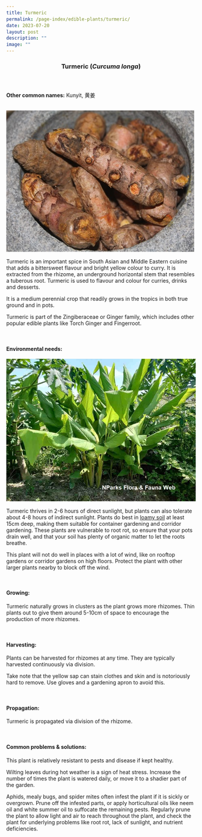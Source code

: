 ```yaml
---
title: Turmeric
permalink: /page-index/edible-plants/turmeric/
date: 2023-07-20
layout: post
description: ""
image: ""
---
```

<header>
	<h3>Turmeric (<em>Curcuma longa</em>)</h3>
</header>
	
<section>
	<p><strong>Other common names:</strong> Kunyit, 黄姜</p>
	<br>
</section>

<section>
	<img title="Photo by Flora and Fauna Web" src="/images/Plants/turmeric_ffw_2.jpeg">
<p>Turmeric is an important spice in South Asian and Middle Eastern cuisine that adds a bittersweet flavour and bright yellow colour to curry. It is extracted from the rhizome, an underground horizontal stem that resembles a tuberous root. Turmeric is used to flavour and colour for curries, drinks and desserts. </p>
<p>It is a medium perennial crop that readily grows in the tropics in both true ground and in pots. </p>
<p>Turmeric is part of the Zingiberaceae or Ginger family, which includes other popular edible plants like Torch Ginger and Fingerroot.</p>       
	<br>
</section>

<section>
	<h4>Environmental needs:</h4>
	<img title="Photo by Flora and Fauna Web." src="/images/Plants/turmeric_ffw.jfif">
<p>Turmeric thrives in 2-6 hours of direct sunlight, but plants can also tolerate about 4-8 hours of indirect sunlight. Plants do best in <a href="https://staging.dmhtu0pi4p9u7.amplifyapp.com/page-index/horticulture-techniques/soil/">loamy soil</a> at least 15cm deep, making them suitable for container gardening and corridor gardening. These plants are vulnerable to root rot, so ensure that your pots drain well, and that your soil has plenty of organic matter to let the roots breathe. </p>
<p>This plant will not do well in places with a lot of wind, like on rooftop gardens or corridor gardens on high floors. Protect the plant with other larger plants nearby to block off the wind.</p>
	<br>
</section>

<section>
	<h4>Growing:</h4>
	<p>Turmeric naturally grows in clusters as the plant grows more rhizomes. Thin plants out to give them around 5-10cm of space to encourage the production of more rhizomes.</p>
<br>
</section>

<section>
	<h4>Harvesting:</h4>
<p>Plants can be harvested for rhizomes at any time. They are typically harvested continuously via division.</p> 
<p>Take note that the yellow sap can stain clothes and skin and is notoriously hard to remove. Use gloves and a gardening apron to avoid this.</p>
	<br>
</section>

<section>
	<h4>Propagation:</h4>
	<p>Turmeric is propagated via division of the rhizome.</p>
	<br>
</section>

<section>
	<h4>Common problems &amp; solutions:</h4>
	<p>This plant is relatively resistant to pests and disease if kept healthy.</p>
<p>Wilting leaves during hot weather is a sign of heat stress. Increase the number of times the plant is watered daily, or move it to a shadier part of the garden.</p>
<p>Aphids, mealy bugs, and spider mites often infest the plant if it is sickly or overgrown. Prune off the infested parts, or apply horticultural oils like neem oil and white summer oil to suffocate the remaining pests. Regularly prune the plant to allow light and air to reach throughout the plant, and check the plant for underlying problems like root rot, lack of sunlight, and nutrient deficiencies.</p>
<br>
</section>